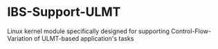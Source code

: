 # IBS-Support-ULMT
Linux kernel module specifically designed for supporting Control-Flow-Variation of ULMT-based application's tasks
